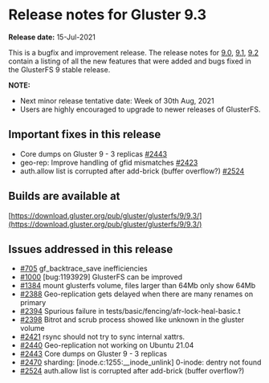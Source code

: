# Release notes for Gluster 9.3

**Release date:** 15-Jul-2021 

This is a bugfix and improvement release. The release notes for [9.0](9.0.md), [9.1](9.1.md), [9.2](9.2.md) contain a listing of all the new features that were added and bugs fixed in the GlusterFS 9 stable release.

**NOTE:**
- Next minor release tentative date: Week of 30th Aug, 2021
- Users are highly encouraged to upgrade to newer releases of GlusterFS.

## Important fixes in this release

- Core dumps on Gluster 9 - 3 replicas [#2443](https://github.com/gluster/glusterfs/issues/2443)
- geo-rep: Improve handling of gfid mismatches [#2423](https://github.com/gluster/glusterfs/issues/2388)
- auth.allow list is corrupted after add-brick (buffer overflow?) [#2524](https://github.com/gluster/glusterfs/issues/2524)


## Builds are available at

[https://download.gluster.org/pub/gluster/glusterfs/9/9.3/](https://download.gluster.org/pub/gluster/glusterfs/9/9.3/)

## Issues addressed in this release

- [#705](https://github.com/gluster/glusterfs/issues/705)  gf_backtrace_save inefficiencies
- [#1000](https://github.com/gluster/glusterfs/issues/1000) [bug:1193929] GlusterFS can be improved
- [#1384](https://github.com/gluster/glusterfs/issues/1384) mount glusterfs volume, files larger than 64Mb only show 64Mb
- [#2388](https://github.com/gluster/glusterfs/issues/2388) Geo-replication gets delayed when there are many renames on primary
- [#2394](https://github.com/gluster/glusterfs/issues/2394) Spurious failure in tests/basic/fencing/afr-lock-heal-basic.t
- [#2398](https://github.com/gluster/glusterfs/issues/2398) Bitrot and scrub process showed like unknown in the gluster volume
- [#2421](https://github.com/gluster/glusterfs/issues/2421) rsync should not try to sync internal xattrs.
- [#2440](https://github.com/gluster/glusterfs/issues/2440) Geo-replication not working on Ubuntu 21.04
- [#2443](https://github.com/gluster/glusterfs/issues/2443) Core dumps on Gluster 9 - 3 replicas
- [#2470](https://github.com/gluster/glusterfs/issues/2470) sharding: [inode.c:1255:__inode_unlink] 0-inode: dentry not found
- [#2524](https://github.com/gluster/glusterfs/issues/2524) auth.allow list is corrupted after add-brick (buffer overflow?)
